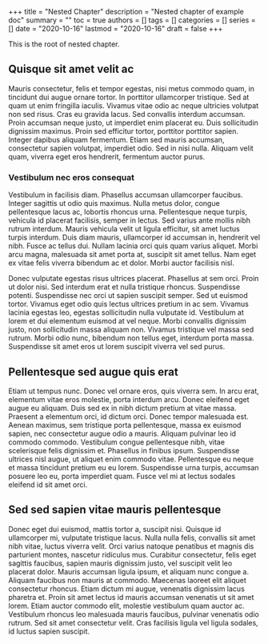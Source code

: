 +++
title = "Nested Chapter"
description = "Nested chapter of example doc"
summary = ""
toc = true
authors = []
tags = []
categories = []
series = []
date =  "2020-10-16"
lastmod = "2020-10-16"
draft = false
+++

This is the root of nested chapter.

<!--more-->

## Quisque sit amet velit ac

Mauris consectetur, felis et tempor egestas, nisi metus commodo quam, in tincidunt dui augue ornare tortor. In porttitor ullamcorper tristique. Sed at quam ut enim fringilla iaculis. Vivamus vitae odio ac neque ultricies volutpat non sed risus. Cras eu gravida lacus. Sed convallis interdum accumsan. Proin accumsan neque justo, ut imperdiet enim placerat eu. Duis sollicitudin dignissim maximus. Proin sed efficitur tortor, porttitor porttitor sapien. Integer dapibus aliquam fermentum. Etiam sed mauris accumsan, consectetur sapien volutpat, imperdiet odio. Sed in nisi nulla. Aliquam velit quam, viverra eget eros hendrerit, fermentum auctor purus.

### Vestibulum nec eros consequat

Vestibulum in facilisis diam. Phasellus accumsan ullamcorper faucibus. Integer sagittis ut odio quis maximus. Nulla metus dolor, congue pellentesque lacus ac, lobortis rhoncus urna. Pellentesque neque turpis, vehicula id placerat facilisis, semper in lectus. Sed varius ante mollis nibh rutrum interdum. Mauris vehicula velit ut ligula efficitur, sit amet luctus turpis interdum. Duis diam mauris, ullamcorper id accumsan in, hendrerit vel nibh. Fusce ac tellus dui. Nullam lacinia orci quis quam varius aliquet. Morbi arcu magna, malesuada sit amet porta at, suscipit sit amet tellus. Nam eget ex vitae felis viverra bibendum ac et dolor. Morbi auctor facilisis nisl.

Donec vulputate egestas risus ultrices placerat. Phasellus at sem orci. Proin ut dolor nisi. Sed interdum erat et nulla tristique rhoncus. Suspendisse potenti. Suspendisse nec orci ut sapien suscipit semper. Sed ut euismod tortor. Vivamus eget odio quis lectus ultrices pretium in ac sem. Vivamus lacinia egestas leo, egestas sollicitudin nulla vulputate id. Vestibulum at lorem et dui elementum euismod at vel neque. Morbi convallis dignissim justo, non sollicitudin massa aliquam non. Vivamus tristique vel massa sed rutrum. Morbi odio nunc, bibendum non tellus eget, interdum porta massa. Suspendisse sit amet eros ut lorem suscipit viverra vel sed purus.

## Pellentesque sed augue quis erat

Etiam ut tempus nunc. Donec vel ornare eros, quis viverra sem. In arcu erat, elementum vitae eros molestie, porta interdum arcu. Donec eleifend eget augue eu aliquam. Duis sed ex in nibh dictum pretium at vitae massa. Praesent a elementum orci, id dictum orci. Donec tempor malesuada est. Aenean maximus, sem tristique porta pellentesque, massa ex euismod sapien, nec consectetur augue odio a mauris. Aliquam pulvinar leo id commodo commodo. Vestibulum congue pellentesque nibh, vitae scelerisque felis dignissim et. Phasellus in finibus ipsum. Suspendisse ultrices nisl augue, ut aliquet enim commodo vitae. Pellentesque eu neque et massa tincidunt pretium eu eu lorem. Suspendisse urna turpis, accumsan posuere leo eu, porta imperdiet quam. Fusce vel mi at lectus sodales eleifend id sit amet orci.

## Sed sed sapien vitae mauris pellentesque

Donec eget dui euismod, mattis tortor a, suscipit nisi. Quisque id ullamcorper mi, vulputate tristique lacus. Nulla nulla felis, convallis sit amet nibh vitae, luctus viverra velit. Orci varius natoque penatibus et magnis dis parturient montes, nascetur ridiculus mus. Curabitur consectetur, felis eget sagittis faucibus, sapien mauris dignissim justo, vel suscipit velit leo placerat dolor. Mauris accumsan ligula ipsum, et aliquam nunc congue a. Aliquam faucibus non mauris at commodo. Maecenas laoreet elit aliquet consectetur rhoncus. Etiam dictum mi augue, venenatis dignissim lacus pharetra et. Proin sit amet lectus id mauris accumsan venenatis ut sit amet lorem. Etiam auctor commodo elit, molestie vestibulum quam auctor ac. Vestibulum rhoncus leo malesuada mauris faucibus, pulvinar venenatis odio rutrum. Sed sit amet consectetur velit. Cras facilisis ligula vel ligula sodales, id luctus sapien suscipit.